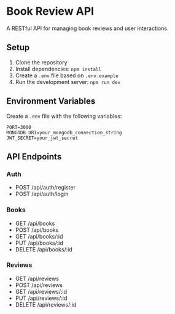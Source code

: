 # Book Review API

A RESTful API for managing book reviews and user interactions.

## Setup

1. Clone the repository
2. Install dependencies: `npm install`
3. Create a `.env` file based on `.env.example`
4. Run the development server: `npm run dev`

## Environment Variables

Create a `.env` file with the following variables:

```
PORT=3000
MONGODB_URI=your_mongodb_connection_string
JWT_SECRET=your_jwt_secret
```

## API Endpoints

### Auth

- POST /api/auth/register
- POST /api/auth/login

### Books

- GET /api/books
- POST /api/books
- GET /api/books/:id
- PUT /api/books/:id
- DELETE /api/books/:id

### Reviews

- GET /api/reviews
- POST /api/reviews
- GET /api/reviews/:id
- PUT /api/reviews/:id
- DELETE /api/reviews/:id
